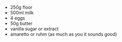 * 250g floor
* 500ml milk
* 4 eggs
* 50g butter
* vanilla sugar or extract
* amaretto or ruhm (as much as you it sounds good)

